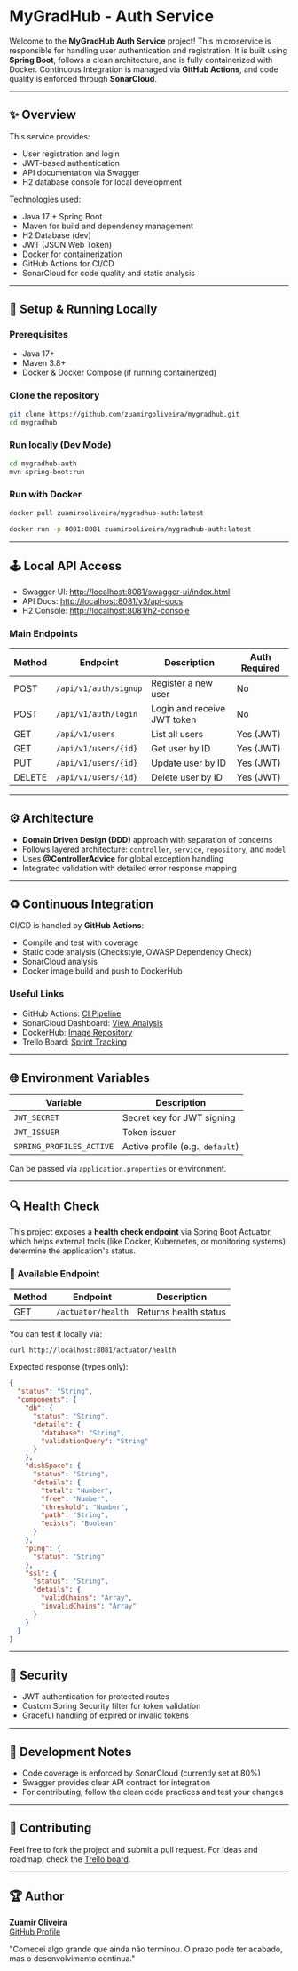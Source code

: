 # MyGradHub - Auth Service

Welcome to the **MyGradHub Auth Service** project! This microservice is responsible for handling user authentication and registration. It is built using **Spring Boot**, follows a clean architecture, and is fully containerized with Docker. Continuous Integration is managed via **GitHub Actions**, and code quality is enforced through **SonarCloud**.

---

## ✨ Overview

This service provides:

- User registration and login
- JWT-based authentication
- API documentation via Swagger
- H2 database console for local development

Technologies used:

- Java 17 + Spring Boot
- Maven for build and dependency management
- H2 Database (dev)
- JWT (JSON Web Token)
- Docker for containerization
- GitHub Actions for CI/CD
- SonarCloud for code quality and static analysis

---

## 🚀 Setup & Running Locally

### Prerequisites

- Java 17+
- Maven 3.8+
- Docker & Docker Compose (if running containerized)

### Clone the repository

```bash
git clone https://github.com/zuamirgoliveira/mygradhub.git
cd mygradhub
```

### Run locally (Dev Mode)

```bash
cd mygradhub-auth
mvn spring-boot:run
```

### Run with Docker

```bash
docker pull zuamirooliveira/mygradhub-auth:latest

docker run -p 8081:8081 zuamirooliveira/mygradhub-auth:latest
```

---

## 🕹️ Local API Access

- Swagger UI: [http://localhost:8081/swagger-ui/index.html](http://localhost:8081/swagger-ui/index.html)
- API Docs: [http://localhost:8081/v3/api-docs](http://localhost:8081/v3/api-docs)
- H2 Console: [http://localhost:8081/h2-console](http://localhost:8081/h2-console)

### Main Endpoints

| Method | Endpoint                    | Description                 | Auth Required |
| ------ | --------------------------- | --------------------------- | ------------- |
| POST   | `/api/v1/auth/signup`       | Register a new user         | No            |
| POST   | `/api/v1/auth/login`        | Login and receive JWT token | No            |
| GET    | `/api/v1/users`             | List all users              | Yes (JWT)     |
| GET    | `/api/v1/users/{id}`        | Get user by ID              | Yes (JWT)     |
| PUT    | `/api/v1/users/{id}`        | Update user by ID           | Yes (JWT)     |
| DELETE | `/api/v1/users/{id}`        | Delete user by ID           | Yes (JWT)     |

---

## ⚙️ Architecture

- **Domain Driven Design (DDD)** approach with separation of concerns
- Follows layered architecture: `controller`, `service`, `repository`, and `model`
- Uses **@ControllerAdvice** for global exception handling
- Integrated validation with detailed error response mapping

---

## ♻️ Continuous Integration

CI/CD is handled by **GitHub Actions**:

- Compile and test with coverage
- Static code analysis (Checkstyle, OWASP Dependency Check)
- SonarCloud analysis
- Docker image build and push to DockerHub

### Useful Links

- GitHub Actions: [CI Pipeline](https://github.com/zuamirgoliveira/mygradhub/actions)
- SonarCloud Dashboard: [View Analysis](https://sonarcloud.io/summary/overall?id=com-mygradhub-mygradhub-auth&branch=main)
- DockerHub: [Image Repository](https://hub.docker.com/r/zuamirooliveira/mygradhub-auth/tags)
- Trello Board: [Sprint Tracking](https://trello.com/b/fSosNXoX/kanban-my-grad-hub-sprint1)

---

## 🌐 Environment Variables

| Variable                 | Description                      |
| ------------------------ | -------------------------------- |
| `JWT_SECRET`             | Secret key for JWT signing       |
| `JWT_ISSUER`             | Token issuer                     |
| `SPRING_PROFILES_ACTIVE` | Active profile (e.g., `default`) |

Can be passed via `application.properties` or environment.

---

## 🔍 Health Check

This project exposes a **health check endpoint** via Spring Boot Actuator, which helps external tools (like Docker, Kubernetes, or monitoring systems) determine the application's status.

### 🧪 Available Endpoint

| Method | Endpoint           | Description            |
|--------|--------------------|------------------------|
| GET    | `/actuator/health` | Returns health status  |

You can test it locally via:
```bash
curl http://localhost:8081/actuator/health
```

Expected response (types only):
```json
{
  "status": "String",
  "components": {
    "db": {
      "status": "String",
      "details": {
        "database": "String",
        "validationQuery": "String"
      }
    },
    "diskSpace": {
      "status": "String",
      "details": {
        "total": "Number",
        "free": "Number",
        "threshold": "Number",
        "path": "String",
        "exists": "Boolean"
      }
    },
    "ping": {
      "status": "String"
    },
    "ssl": {
      "status": "String",
      "details": {
        "validChains": "Array",
        "invalidChains": "Array"
      }
    }
  }
}
```

---

## 🚫 Security

- JWT authentication for protected routes
- Custom Spring Security filter for token validation
- Graceful handling of expired or invalid tokens

---

## 🚧 Development Notes

- Code coverage is enforced by SonarCloud (currently set at 80%)
- Swagger provides clear API contract for integration
- For contributing, follow the clean code practices and test your changes

---

## 🙌 Contributing

Feel free to fork the project and submit a pull request. For ideas and roadmap, check the [Trello board](https://trello.com/b/fSosNXoX/kanban-my-grad-hub-sprint1).

---

## 🏆 Author

**Zuamir Oliveira**\
[GitHub Profile](https://github.com/zuamirgoliveira)

"Comecei algo grande que ainda não terminou. O prazo pode ter acabado, mas o desenvolvimento continua."

